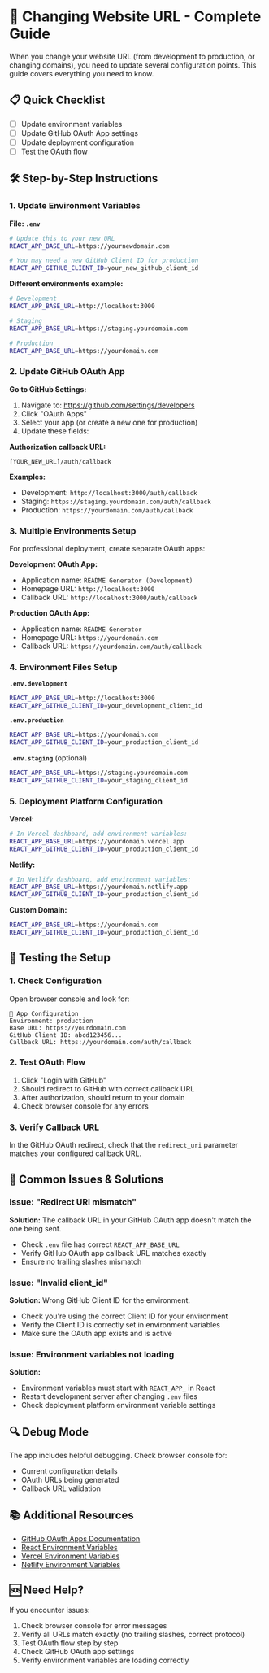 # 🔧 Changing Website URL - Complete Guide

When you change your website URL (from development to production, or changing domains), you need to update several configuration points. This guide covers everything you need to know.

## 📋 Quick Checklist

- [ ] Update environment variables
- [ ] Update GitHub OAuth App settings
- [ ] Update deployment configuration
- [ ] Test the OAuth flow

## 🛠️ Step-by-Step Instructions

### 1. Update Environment Variables

**File: `.env`**
```bash
# Update this to your new URL
REACT_APP_BASE_URL=https://yournewdomain.com

# You may need a new GitHub Client ID for production
REACT_APP_GITHUB_CLIENT_ID=your_new_github_client_id
```

**Different environments example:**
```bash
# Development
REACT_APP_BASE_URL=http://localhost:3000

# Staging
REACT_APP_BASE_URL=https://staging.yourdomain.com

# Production
REACT_APP_BASE_URL=https://yourdomain.com
```

### 2. Update GitHub OAuth App

**Go to GitHub Settings:**
1. Navigate to: https://github.com/settings/developers
2. Click "OAuth Apps"
3. Select your app (or create a new one for production)
4. Update these fields:

**Authorization callback URL:**
```
[YOUR_NEW_URL]/auth/callback
```

**Examples:**
- Development: `http://localhost:3000/auth/callback`
- Staging: `https://staging.yourdomain.com/auth/callback`
- Production: `https://yourdomain.com/auth/callback`

### 3. Multiple Environments Setup

For professional deployment, create separate OAuth apps:

**Development OAuth App:**
- Application name: `README Generator (Development)`
- Homepage URL: `http://localhost:3000`
- Callback URL: `http://localhost:3000/auth/callback`

**Production OAuth App:**
- Application name: `README Generator`
- Homepage URL: `https://yourdomain.com`
- Callback URL: `https://yourdomain.com/auth/callback`

### 4. Environment Files Setup

**`.env.development`**
```bash
REACT_APP_BASE_URL=http://localhost:3000
REACT_APP_GITHUB_CLIENT_ID=your_development_client_id
```

**`.env.production`**
```bash
REACT_APP_BASE_URL=https://yourdomain.com
REACT_APP_GITHUB_CLIENT_ID=your_production_client_id
```

**`.env.staging`** (optional)
```bash
REACT_APP_BASE_URL=https://staging.yourdomain.com
REACT_APP_GITHUB_CLIENT_ID=your_staging_client_id
```

### 5. Deployment Platform Configuration

**Vercel:**
```bash
# In Vercel dashboard, add environment variables:
REACT_APP_BASE_URL=https://yourdomain.vercel.app
REACT_APP_GITHUB_CLIENT_ID=your_production_client_id
```

**Netlify:**
```bash
# In Netlify dashboard, add environment variables:
REACT_APP_BASE_URL=https://yourdomain.netlify.app
REACT_APP_GITHUB_CLIENT_ID=your_production_client_id
```

**Custom Domain:**
```bash
REACT_APP_BASE_URL=https://yourdomain.com
REACT_APP_GITHUB_CLIENT_ID=your_production_client_id
```

## 🧪 Testing the Setup

### 1. Check Configuration
Open browser console and look for:
```
🔧 App Configuration
Environment: production
Base URL: https://yourdomain.com
GitHub Client ID: abcd123456...
Callback URL: https://yourdomain.com/auth/callback
```

### 2. Test OAuth Flow
1. Click "Login with GitHub"
2. Should redirect to GitHub with correct callback URL
3. After authorization, should return to your domain
4. Check browser console for any errors

### 3. Verify Callback URL
In the GitHub OAuth redirect, check that the `redirect_uri` parameter matches your configured callback URL.

## 🚨 Common Issues & Solutions

### Issue: "Redirect URI mismatch"
**Solution:** The callback URL in your GitHub OAuth app doesn't match the one being sent.
- Check `.env` file has correct `REACT_APP_BASE_URL`
- Verify GitHub OAuth app callback URL matches exactly
- Ensure no trailing slashes mismatch

### Issue: "Invalid client_id"
**Solution:** Wrong GitHub Client ID for the environment.
- Check you're using the correct Client ID for your environment
- Verify the Client ID is correctly set in environment variables
- Make sure the OAuth app exists and is active

### Issue: Environment variables not loading
**Solution:** 
- Environment variables must start with `REACT_APP_` in React
- Restart development server after changing `.env` files
- Check deployment platform environment variable settings

## 🔍 Debug Mode

The app includes helpful debugging. Check browser console for:
- Current configuration details
- OAuth URLs being generated
- Callback URL validation

## 📚 Additional Resources

- [GitHub OAuth Apps Documentation](https://docs.github.com/en/developers/apps/building-oauth-apps)
- [React Environment Variables](https://create-react-app.dev/docs/adding-custom-environment-variables/)
- [Vercel Environment Variables](https://vercel.com/docs/concepts/projects/environment-variables)
- [Netlify Environment Variables](https://docs.netlify.com/configure-builds/environment-variables/)

## 🆘 Need Help?

If you encounter issues:
1. Check browser console for error messages
2. Verify all URLs match exactly (no trailing slashes, correct protocol)
3. Test OAuth flow step by step
4. Check GitHub OAuth app settings
5. Verify environment variables are loading correctly
